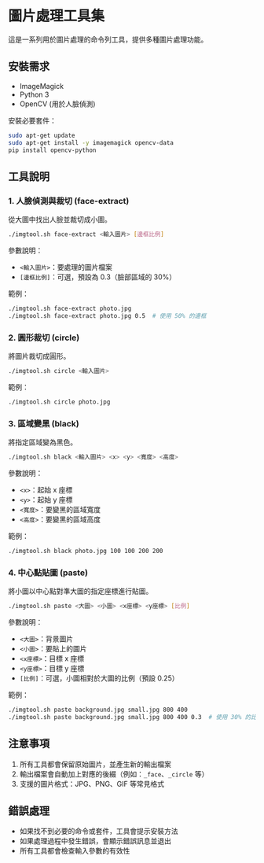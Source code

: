 # 圖片處理工具集

這是一系列用於圖片處理的命令列工具，提供多種圖片處理功能。

## 安裝需求

- ImageMagick
- Python 3
- OpenCV (用於人臉偵測)

安裝必要套件：
```bash
sudo apt-get update
sudo apt-get install -y imagemagick opencv-data
pip install opencv-python
```

## 工具說明

### 1. 人臉偵測與裁切 (face-extract)

從大圖中找出人臉並裁切成小圖。

```bash
./imgtool.sh face-extract <輸入圖片> [邊框比例]
```

參數說明：
- `<輸入圖片>`：要處理的圖片檔案
- `[邊框比例]`：可選，預設為 0.3（臉部區域的 30%）

範例：
```bash
./imgtool.sh face-extract photo.jpg
./imgtool.sh face-extract photo.jpg 0.5  # 使用 50% 的邊框
```

### 2. 圓形裁切 (circle)

將圖片裁切成圓形。

```bash
./imgtool.sh circle <輸入圖片>
```

範例：
```bash
./imgtool.sh circle photo.jpg
```

### 3. 區域變黑 (black)

將指定區域變為黑色。

```bash
./imgtool.sh black <輸入圖片> <x> <y> <寬度> <高度>
```

參數說明：
- `<x>`：起始 x 座標
- `<y>`：起始 y 座標
- `<寬度>`：要變黑的區域寬度
- `<高度>`：要變黑的區域高度

範例：
```bash
./imgtool.sh black photo.jpg 100 100 200 200
```

### 4. 中心點貼圖 (paste)

將小圖以中心點對準大圖的指定座標進行貼圖。

```bash
./imgtool.sh paste <大圖> <小圖> <x座標> <y座標> [比例]
```

參數說明：
- `<大圖>`：背景圖片
- `<小圖>`：要貼上的圖片
- `<x座標>`：目標 x 座標
- `<y座標>`：目標 y 座標
- `[比例]`：可選，小圖相對於大圖的比例（預設 0.25）

範例：
```bash
./imgtool.sh paste background.jpg small.jpg 800 400
./imgtool.sh paste background.jpg small.jpg 800 400 0.3  # 使用 30% 的比例
```

## 注意事項

1. 所有工具都會保留原始圖片，並產生新的輸出檔案
2. 輸出檔案會自動加上對應的後綴（例如：`_face`、`_circle` 等）
3. 支援的圖片格式：JPG、PNG、GIF 等常見格式

## 錯誤處理

- 如果找不到必要的命令或套件，工具會提示安裝方法
- 如果處理過程中發生錯誤，會顯示錯誤訊息並退出
- 所有工具都會檢查輸入參數的有效性
